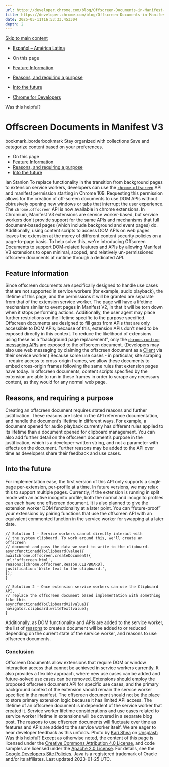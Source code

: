 ```yaml
---
url: https://developer.chrome.com/blog/Offscreen-Documents-in-Manifest-v3?hl=en
title: https://developer.chrome.com/blog/Offscreen-Documents-in-Manifest-v3?hl=en
date: 2025-05-11T16:53:33.453304
depth: 2
---
```


[ Skip to main content ](https://developer.chrome.com/blog/Offscreen-Documents-in-Manifest-v3?hl=en#main-content)
  * [Español – América Latina](https://developer.chrome.com/blog/Offscreen-Documents-in-Manifest-v3?hl=es-419)




  * On this page
  * [Feature Information](https://developer.chrome.com/blog/Offscreen-Documents-in-Manifest-v3?hl=en#feature_information)
  * [Reasons, and requiring a purpose](https://developer.chrome.com/blog/Offscreen-Documents-in-Manifest-v3?hl=en#reasons_and_requiring_a_purpose)
  * [Into the future](https://developer.chrome.com/blog/Offscreen-Documents-in-Manifest-v3?hl=en#into_the_future)


  * [ Chrome for Developers ](https://developer.chrome.com/)


Was this helpful?
#  Offscreen Documents in Manifest V3 
bookmark_borderbookmark Stay organized with collections  Save and categorize content based on your preferences.
  * On this page
  * [Feature Information](https://developer.chrome.com/blog/Offscreen-Documents-in-Manifest-v3?hl=en#feature_information)
  * [Reasons, and requiring a purpose](https://developer.chrome.com/blog/Offscreen-Documents-in-Manifest-v3?hl=en#reasons_and_requiring_a_purpose)
  * [Into the future](https://developer.chrome.com/blog/Offscreen-Documents-in-Manifest-v3?hl=en#into_the_future)


Ian Stanion 
To replace functionality in the transition from background pages to extension service workers, developers can use the [`chrome.offscreen`](https://developer.chrome.com/docs/extensions/reference/offscreen) API and manifest permission starting in Chrome 109. Requesting this permission allows for the creation of off-screen documents to use DOM APIs without obtrusively opening new windows or tabs that interrupt the user experience. The `chrome.offscreen` API is now available in chrome extensions. 
In Chromium, Manifest V3 extensions are service worker-based, but service workers don't provide support for the same APIs and mechanisms that full document-based pages (which include background and event pages) do. Additionally, using content scripts to access DOM APIs on web pages leaves the extension at the mercy of different content security policies on a page-to-page basis. To help solve this, we're introducing Offscreen Documents to support DOM-related features and APIs by allowing Manifest V3 extensions to open minimal, scoped, and relatively un-permissioned offscreen documents at runtime through a dedicated API. 
## Feature Information
Since offscreen documents are specifically designed to handle use cases that are not supported in service workers (for example, audio playback), the lifetime of this page, and the permissions it will be granted are separate from that of the extension service worker. The page will have a lifetime mechanism similar to event pages in Manifest V2, in that it will be torn down when it stops performing actions. Additionally, the user agent may place further restrictions on the lifetime specific to the purpose specified. Offscreen documents are designed to fill gaps from APIs that are only accessible to DOM APIs; because of this, extension APIs don't need to be exposed directly in this context. To reduce the likelihood of extensions using these as a "background page replacement", only the [`chrome.runtime` messaging APIs](https://developer.chrome.com/docs/extensions/mv3/messaging) are exposed to the offscreen document. (Developers may also use web messaging by claiming the offscreen document as a [Client](https://developer.mozilla.org/docs/Web/API/Client) via their service worker.) Because some use cases - in particular, site scraping - require access to cross-origin frames, we allow these documents to embed cross-origin frames following the same rules that extension pages have today. In offscreen documents, content scripts specified by the extension are able to run in these frames in order to scrape any necessary content, as they would for any normal web page. 
## Reasons, and requiring a purpose
Creating an offscreen document requires stated reasons and further justification. These reasons are listed in the API reference documentation, and handle the document’s lifetime in different ways. For example, a document opened for audio playback currently has different rules applied to its lifetime than a document opened for clipboard management. You can also add further detail on the offscreen document’s purpose in the justification, which is a developer-written string, and not a parameter with effects on the document. Further reasons may be added to the API over time as developers share their feedback and use cases.
## Into the future
For implementation ease, the first version of this API only supports a single page per-extension, per-profile at a time. In future versions, we may relax this to support multiple pages. Currently, if the extension is running in split mode with an active incognito profile, both the normal and incognito profiles can each have one offscreen document. It is also planned to give the extension worker DOM functionality at a later point. You can “future-proof” your extensions by pairing functions that use the offscreen API with an equivalent commented function in the service worker for swapping at a later date. 
```
// Solution 1 - Service workers cannot directly interact with
// the system clipboard. To work around this, we'll create an offscreen
// document and pass the data we want to write to the clipboard.
asyncfunctionaddToClipboard(value){
awaitchrome.offscreen.createDocument({
url:'offscreen.html',
reasons:[chrome.offscreen.Reason.CLIPBOARD],
justification:'Write text to the clipboard.',
});
}

// Solution 2 – Once extension service workers can use the Clipboard API,
// replace the offscreen document based implementation with something like this
asyncfunctionaddToClipboardV2(value){
navigator.clipboard.writeText(value);
}

```

Additionally, as DOM functionality and APIs are added to the service worker, the list of [reasons](https://developer.chrome.com/docs/extensions/reference/offscreen#reasons) to create a document will be added to or reduced depending on the current state of the service worker, and reasons to use offscreen documents. 
### Conclusion
Offscreen Documents allow extensions that require DOM or window interaction access that cannot be achieved in service workers currently. It also provides a flexible approach, where new use cases can be added and future-solved use cases can be removed. Extensions should employ the proposed offscreen document API for specific use cases, and the primary background context of the extension should remain the service worker specified in the manifest. The offscreen document should not be the place to store primary extension logic because it has limited API access. The lifetime of an offscreen document is independent of the service worker that created it. Service worker lifetime considerations and use cases related to service worker lifetime in extensions will be covered in a separate blog post. The reasons to use offscreen documents will fluctuate over time as features and APIs are added to the service worker itself. We are eager to hear developer feedback as this unfolds.
Photo by [Kari Shea](https://unsplash.com/@karishea?utm_source=unsplash&utm_medium=referral&utm_content=creditCopyText) on [Unsplash](https://unsplash.com/wallpapers/desktop/laptop?utm_source=unsplash&utm_medium=referral&utm_content=creditCopyText)
Was this helpful?
Except as otherwise noted, the content of this page is licensed under the [Creative Commons Attribution 4.0 License](https://creativecommons.org/licenses/by/4.0/), and code samples are licensed under the [Apache 2.0 License](https://www.apache.org/licenses/LICENSE-2.0). For details, see the [Google Developers Site Policies](https://developers.google.com/site-policies). Java is a registered trademark of Oracle and/or its affiliates.
Last updated 2023-01-25 UTC.

